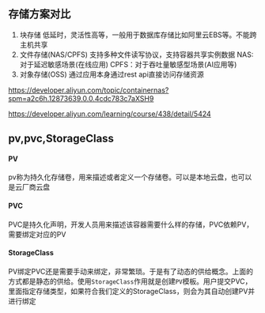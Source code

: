 ## 存储方案对比
1. 块存储
低延时，灵活性高等，一般用于数据库存储比如阿里云EBS等。不能跨主机共享
2. 文件存储(NAS/CPFS)
支持多种文件读写协议，支持容器共享实例数据
NAS: 对于延迟敏感场景(在线应用)
CPFS：对于吞吐量敏感型场景(AI应用等)
3. 对象存储(OSS)
通过应用本身通过rest api直接访问存储资源

https://developer.aliyun.com/topic/containernas?spm=a2c6h.12873639.0.0.4cdc783c7aXSH9

https://developer.aliyun.com/learning/course/438/detail/5424


## pv,pvc,StorageClass
#### PV
pv称为持久化存储卷，用来描述或者定义一个存储卷。可以是本地云盘，也可以是云厂商云盘

#### PVC
PVC是持久化声明，开发人员用来描述该容器需要什么样的存储，PVC依赖PV，需要绑定对应的PV

#### StorageClass
PV绑定PVC还是需要手动来绑定，非常繁琐。于是有了动态的供给概念。上面的方式都是静态的供给。使用`StorageClass`作用就是创建`PV`模板。用户提交PVC，里面指定存储类型，如果符合我们定义的StorageClass，则会为其自动创建PV并进行绑定

